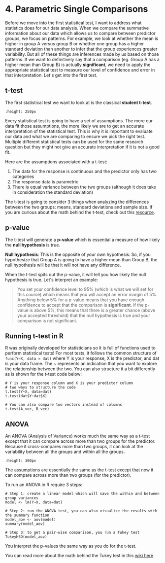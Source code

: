 # 4. Parametric Single Comparisons

Before we move into the first statistical test, I want to address what statistics does for our data analysis. When we compare the summative information about our data which allows us to compare between predictor groups, we focus on patterns. For example, we look at whether the mean is higher in group A versus group B or whether one group has a higher standard deviation than another to infer that the group experiences greater variability. But all of these things are inferences made by us based on those patterns. If we want to definitively say that a comparison (eg. Group A has a higher mean than Group B) is actually **significant**, we need to apply the appropriate statistical test to measure our level of confidence and error in that interpretation. Let's get into the first test. 

## t-test

The first statistical test we want to look at is the classical **student t-test**. 

```{figure} https://www.investopedia.com/thmb/pUIy_k7H35ssuuD3AHsd1Uei6I4=/750x0/filters:no_upscale():max_bytes(150000):strip_icc():format(webp)/t-test_final2-d26bbb129cc441c192ccf8e784ae06a4.png
:height: 250px
```

Every statistical test is going to have a set of assumptions. The more our data fit those assumptions, the more likely we are to get an accurate interpretation of the statistical test. This is why it is important to evaluate our data and what we are comparing to ensure we pick the right test. Multiple different statistical tests can be used for the same research question but they might not give an accurate interpretation if it is not a good fit.

Here are the assumptions associated with a t-test:

1. The data for the response is continuous and the predictor only has two categories 
2. The response data is parametric
3. There is equal variance between the two groups (although it does take in consideration the standard deviation)

The t-test is going to consider 3 things when analyzing the differences between the two groups: means, standard deviations and sample size. If you are curious about the math behind the t-test, check out this [resource](https://www.investopedia.com/terms/t/t-test.asp ).

## p-value

The t-test will generate a **p-value** which is essential a measure of how likely the **null hypothesis** is true.

**Null hypothesis**: This is the opposite of your own hypothesis. So, if you hypothesize that Group A is going to have a higher mean than Group B, the null hypothesis will be that it will not have any difference. 

When the t-test spits out the p-value, it will tell you how likely the null hypothesis is true. Let's interpret an example:

> You set your confidence level to 95% (which is what we will set for this course) which means that
> you will accept an error margin of 5%. Anything below 5% for a p-value means that you have enough
> confidence to accept that the comparison is **significant**. If the p-value is above 5%, this means
> that there is a greater chance (above your accepted threshold) that the null hypothesis is true and 
> your comparison is not significant. 


## Running t-test in R

R was originally developed for statisticians so it is full of functions used to perform statistical tests! For most tests, it follows the common structure of `func(Y~X, data = dat)` where Y is your response, X is the predictor, and dat is your data frame. The ~ represents an indication that you want to explore the relationship between the two. You can also structure it a bit differently as is shown for the t-test code below:

```
# Y is your response column and X is your predictor column
# two ways to structure the code
t.test(Y~X, data=dat)
t.test(dat$Y~dat$X)

# You can also compare two vectors instead of columns
t.test(A_vec, B_vec)
```

## ANOVA

An ANOVA (Analysis of Variance) works much the same way as a t-test except that it can compare across more than two groups for the predictor. Because it cross-compares more than two groups, it can look at the variability between all the groups and within all the groups.

```{figure} https://www.leansixsigmadefinition.com/wp-content/uploads/2019/03/anova_charts-e1578120944898-1024x395.jpg
:height: 300px
```

The assumptions are essentially the same as the t-test except that now it can compare across more than two groups (for the predictor). 

To run an ANOVA in R require 3 steps:

```
# Step 1: create a linear model which will save the within and between group variances
model <- lm(Y~X, data=dat)

# Step 2: run the ANOVA test, you can also visualize the results with the summary function
model_aov <- aov(model)
summary(model_aov)

# Step 3: to get a pair-wise comparison, you run a Tukey test
TukeyHSD(model_aov)
```

You interpret the p-values the same way as you do for the t-test. 

You can read more about the math behind the Tukey test in this [wiki here](https://en.wikipedia.org/wiki/Tukey%27s_range_test). 